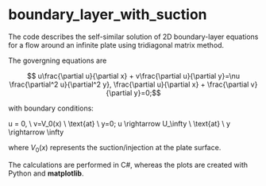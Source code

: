 # boundary_layer_with_suction
The code describes the self-similar solution of 2D boundary-layer equations for a flow around an infinite plate using tridiagonal matrix method.

The govergning equations are  

$$ u\frac{\partial u}{\partial x} + v\frac{\partial u}{\partial y}=\nu \frac{\partial^2 u}{\partial^2 y}, 
\frac{\partial u}{\partial x} + \frac{\partial v}{\partial y}=0;$$

with boundary conditions:

u = 0, \ v=V_0(x) \ \text{at} \ y=0;
u \rightarrow U_\infty \ \text{at} \  y \rightarrow \infty

where $V_0(x)$ represents the suction/injection at the plate surface. 

The calculations are performed in C#, whereas the plots are created with Python and **matplotlib**.


